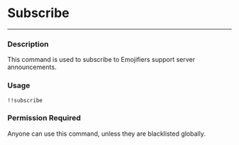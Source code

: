 # Subscribe
---
### Description
This command is used to subscribe to Emojifiers support server announcements.
### Usage
```
!!subscribe
```
### Permission Required
Anyone can use this command, unless they are blacklisted globally.

